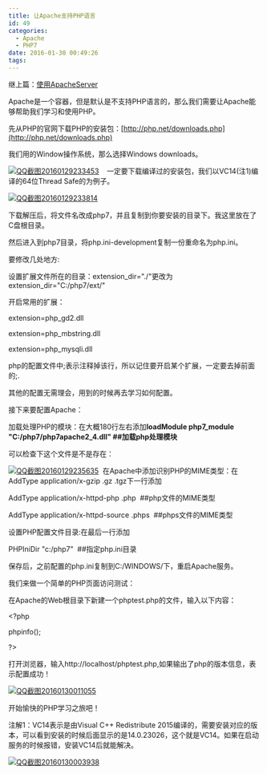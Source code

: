 ```yaml
---
title: 让Apache支持PHP语言
id: 49
categories:
  - Apache
  - PHP7
date: 2016-01-30 00:49:26
tags:
---
```


继上篇：[使用ApacheServer](http://echo.chenbitao.com/?p=46)

Apache是一个容器，但是默认是不支持PHP语言的，那么我们需要让Apache能够帮助我们学习和使用PHP。

先从PHP的官网下载PHP的安装包：[http://php.net/downloads.php](http://php.net/downloads.php)

我们用的Window操作系统，那么选择Windows downloads。

[![QQ截图20160129233453](http://echo.chenbitao.com/wp-content/uploads/2016/01/QQ截图20160129233453.png)](http://echo.chenbitao.com/wp-content/uploads/2016/01/QQ截图20160129233453.png)    一定要下载编译过的安装包，我们以VC14(注1)编译的64位Thread Safe的为例子。

[![QQ截图20160129233814](http://echo.chenbitao.com/wp-content/uploads/2016/01/QQ截图20160129233814.png)](http://echo.chenbitao.com/wp-content/uploads/2016/01/QQ截图20160129233814.png)

下载解压后，将文件名改成php7，并且复制到你要安装的目录下。我这里放在了C盘根目录。

然后进入到php7目录，将php.ini-development复制一份重命名为php.ini。

要修改几处地方:

设置扩展文件所在的目录：extension_dir="./"更改为extension_dir="C:/php7/ext/"

开启常用的扩展：

extension=php_gd2.dll

extension=php_mbstring.dll

extension=php_mysqli.dll

php的配置文件中;表示注释掉该行，所以记住要开启某个扩展，一定要去掉前面的;.

其他的配置无需理会，用到的时候再去学习如何配置。

接下来要配置Apache：

加载处理PHP的模块：在大概180行左右添加**loadModule php7_module "C:/php7/php7apache2_4.dll" ##加载php处理模块**

可以检查下这个文件是不是存在：

[![QQ截图20160129235635](http://echo.chenbitao.com/wp-content/uploads/2016/01/QQ截图20160129235635.png)](http://echo.chenbitao.com/wp-content/uploads/2016/01/QQ截图20160129235635.png)  在Apache中添加识别PHP的MIME类型：在AddType application/x-gzip .gz .tgz下一行添加

AddType application/x-httpd-php .php  ##php文件的MIME类型

AddType application/x-httpd-source .phps  ##phps文件的MIME类型

设置PHP配置文件目录:在最后一行添加

PHPIniDir "c:/php7"  ##指定php.ini目录

保存后，之前配置的php.ini复制到C:/WINDOWS/下，重启Apache服务。

我们来做一个简单的PHP页面访问测试：

在Apache的Web根目录下新建一个phptest.php的文件，输入以下内容：

&lt;?php

phpinfo();

?&gt;

打开浏览器，输入http://localhost/phptest.php,如果输出了php的版本信息，表示配置成功！

[![QQ截图20160130011055](http://echo.chenbitao.com/wp-content/uploads/2016/01/QQ截图20160130011055.png)](http://echo.chenbitao.com/wp-content/uploads/2016/01/QQ截图20160130011055.png)

开始愉快的PHP学习之旅吧！

注解1：VC14表示是由Visual C++ Redistribute 2015编译的，需要安装对应的版本，可以看到安装的时候后面显示的是14.0.23026，这个就是VC14。如果在启动服务的时候报错，安装VC14后就能解决。

[![QQ截图20160130003938](http://echo.chenbitao.com/wp-content/uploads/2016/01/QQ截图20160130003938.png)](http://echo.chenbitao.com/wp-content/uploads/2016/01/QQ截图20160130003938.png)

&nbsp;

&nbsp;